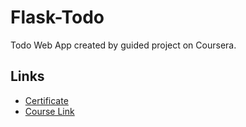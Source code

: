 # Flask-Todo
Todo Web App created by guided project on Coursera.

## Links
* <a href="https://www.coursera.org/account/accomplishments/certificate/KN7S4FJEG698"> Certificate </a>
* <a href="https://www.coursera.org/projects/python-flask"> Course Link </a>

